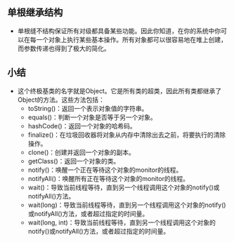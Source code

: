 ## 单根继承结构

- 单根缝不结构保证所有对级都具备某些功能。因此你知道，在你的系统中你可以在每一个对象上执行某些基本操作。所有对象都可以很容易地在堆上创建，而参数传递也得到了极大的简化。

## 小结
- 这个终极基类的名字就是Object。它是所有类的超类，因此所有类都继承了Object的方法。这些方法包括：
    - toString()：返回一个表示对象值的字符串。
    - equals()：判断一个对象是否等于另一个对象。
    - hashCode()：返回一个对象的哈希码。
    - finalize()：在垃圾回收器将对象从内存中清除出去之前，将要执行的清除操作。
    - clone()：创建并返回一个对象的副本。
    - getClass()：返回一个对象的类。
    - notify()：唤醒一个正在等待这个对象的monitor的线程。
    - notifyAll()：唤醒所有正在等待这个对象的monitor的线程。
    - wait()：导致当前线程等待，直到另一个线程调用这个对象的notify()或notifyAll()方法。
    - wait(long)：导致当前线程等待，直到另一个线程调用这个对象的notify()或notifyAll()方法，或者超过指定的时间量。
    - wait(long, int)：导致当前线程等待，直到另一个线程调用这个对象的notify()或notifyAll()方法，或者超过指定的时间量。
